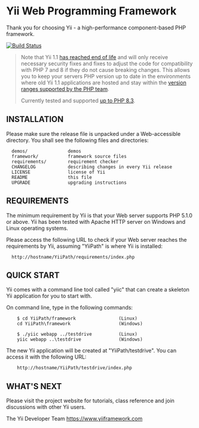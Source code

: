 Yii Web Programming Framework
=============================

Thank you for choosing Yii - a high-performance component-based PHP framework.

[![Build Status](https://github.com/yiisoft/yii/workflows/build/badge.svg)](https://github.com/yiisoft/yii/actions)

> Note that Yii 1.1 [has reached end of life](https://www.yiiframework.com/news/90/update-on-yii-1-1-support-and-end-of-life/)
  and will only receive necessary security fixes and fixes to adjust the code for compatibility with PHP 7 and 8 if they do not cause breaking changes.
  This allows you to keep your servers PHP version up to date in the environments where old Yii 1.1 applications are hosted and stay within the [version ranges supported by the PHP team](http://php.net/supported-versions.php).
> 
> Currently tested and supported [up to PHP 8.3](https://github.com/yiisoft/yii/blob/master/.github/workflows/build.yml#L34).

INSTALLATION
------------

Please make sure the release file is unpacked under a Web-accessible
directory. You shall see the following files and directories:

      demos/               demos
      framework/           framework source files
      requirements/        requirement checker
      CHANGELOG            describing changes in every Yii release
      LICENSE              license of Yii
      README               this file
      UPGRADE              upgrading instructions


REQUIREMENTS
------------

The minimum requirement by Yii is that your Web server supports
PHP 5.1.0 or above. Yii has been tested with Apache HTTP server
on Windows and Linux operating systems.

Please access the following URL to check if your Web server reaches
the requirements by Yii, assuming "YiiPath" is where Yii is installed:

      http://hostname/YiiPath/requirements/index.php


QUICK START
-----------

Yii comes with a command line tool called "yiic" that can create
a skeleton Yii application for you to start with.

On command line, type in the following commands:

        $ cd YiiPath/framework                (Linux)
        cd YiiPath\framework                  (Windows)

        $ ./yiic webapp ../testdrive          (Linux)
        yiic webapp ..\testdrive              (Windows)

The new Yii application will be created at "YiiPath/testdrive".
You can access it with the following URL:

        http://hostname/YiiPath/testdrive/index.php


WHAT'S NEXT
-----------

Please visit the project website for tutorials, class reference
and join discussions with other Yii users.



The Yii Developer Team
https://www.yiiframework.com
